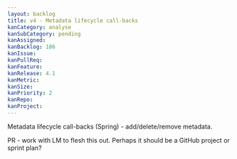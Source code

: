 ```yaml
---
layout: backlog
title: v4 - Metadata lifecycle call-backs
kanCategory: analyse
kanSubCategory: pending
kanAssigned:
kanBacklog: 186
kanIssue:
kanPullReq:
kanFeature:
kanRelease: 4.1
kanMetric:
kanSize:
kanPriority: 2
kanRepo:
kanProject:
---
```

Metadata lifecycle call-backs (Spring) - add/delete/remove metadata.

PR - work with LM to flesh this out.  Perhaps it should be a GitHub project or sprint plan?

